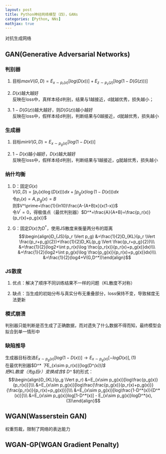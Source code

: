 ```yaml
---
layout: post
title: Python神经网络模型（四），GANs
categories: [Python, NNs]
mathjax: true
---
```


对抗生成网络

<!-- more -->
## GAN(Generative Adversarial Networks)
### 判别器  
1. 目标$maxV(G,D)=E_{x\sim p_r(x)}[log(D(x))] + E_{z\sim p_z(z)}[log(1-D(G(z)))]$

2. $D(x)$越大越好  
反映在loss中，真样本经d判别，结果与1越接近，d就越优秀，损失越小；

3. $1-D(G(z))$越大越好，则$D(G(z))$越小越好  
反映在loss中，假样本经d判别，判断结果与0越接近，d就越优秀，损失越小

### 生成器  
1. 目标$minV(G,D)=E_{x\sim p_g(x)}[log(1-D(x))]$

3. $1-D(x)$越小越好，$D(x)$越大越好  
反映在loss中，假样本经d判别，判断结果与1越接近，g就越优秀，损失越小

### 纳什均衡
1. D：固定$G(x)$  
$V(G,D)=\int p_r(x)\log(D(x)))dx + \int p_g(x)\log(1-D(x)))dx$  
令$p_r(x)=A,p_g(x)=B$  
则$V^\prime=\frac{1}{ln10}\frac{A-(A+B)x}{x(1-x)}$  
令$V^\prime=0$，得极值点（最优判别器）$D^*=\frac{A}{A+B}=\frac{p_r(x)}{p_r(x)+p_g(x)}$

2. G：固定$D(x)$为$D^*$，使用JS散度来衡量两分布的距离  
$$\begin{align}D_{JS}(p_r \Vert p_g) 
&=\frac{1}{2}D_{KL}(p_r \Vert \frac{p_r+p_g}{2})+\frac{1}{2}D_KL(p_g \Vert \frac{p_r+p_g}{2})\\\
&=\frac{1}{2}(log2+\int p_r(x)\log \frac{p_r(x)}{p_r(x)+p_g(x)}dx)\\\
&+\frac{1}{2}(log2+\int p_g(x)\log \frac{p_g(x)}{p_r(x)+p_g(x)}dx)\\\
&=\frac{1}{2}(log4+V(G,D^*))\end{align}$$

### JS散度
1. 优点：解决了顺序不同训练结果不一样的问题（KL散度不对称）

2. 缺点：当生成的初始分布与真实分布无重叠部分，loss保持不变，导致梯度无法更新

### 模式崩溃
判别器只能判断是否生成了正确数据，而对遗失了什么数据不得而知，最终模型会拟合到单一情形中

### 缺陷推导
生成器目标改进$E_{x\sim p_g(x)}[log(1-D(x))] \to E_{x\sim p_g(x)}[-logD(x)],(1)$  
在最优判别器$D^* $下$E_{x\sim p_r(x)}[log(D^*(x))]$  
把KL散度（先g后r）变换成含$ D^* $的形式：  
$$\begin{align}D_{KL}(p_g \Vert p_r) 
&=E_{x\sim p_g(x)}[log\frac{p_g(x)}{p_r(x)}]\\\
&=E_{x\sim p_g(x)}[log\frac{\frac{p_g(x)}{p_r(x)+p_g(x)}}{\frac{p_r(x)}{p_r(x)+p_g(x)}}]\\\
&=E_{x\sim p_g(x)}[log\frac{1-D^*(x)}{D^*(x)}]\\\
&=E_{x\sim p_g(x)}log[1-D^*(x)] - E_{x\sim p_g(x)}logD^*(x),(3)\end{align}$$

## WGAN(Wasserstein GAN)
权重剪裁，限制了网络的表达能力

## WGAN-GP(WGAN Gradient Penalty)
